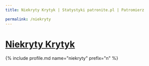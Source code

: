 ```yaml
---
title: Niekryty Krytyk | Statystyki patronite.pl | Patromierz

permalink: /niekryty
---
```


# [Niekryty Krytyk](https://patronite.pl/niekryty)

{% include profile.md name="niekryty" prefix="n" %}

